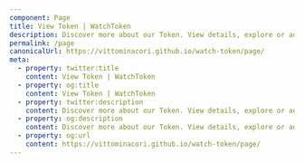 ```yaml
---
component: Page
title: View Token | WatchToken
description: Discover more about our Token. View details, explore or add to MetaMask.
permalink: /page
canonicalUrl: https://vittominacori.github.io/watch-token/page/
meta:
  - property: twitter:title
    content: View Token | WatchToken
  - property: og:title
    content: View Token | WatchToken
  - property: twitter:description
    content: Discover more about our Token. View details, explore or add to MetaMask.
  - property: og:description
    content: Discover more about our Token. View details, explore or add to MetaMask.
  - property: og:url
    content: https://vittominacori.github.io/watch-token/page/
---
```


